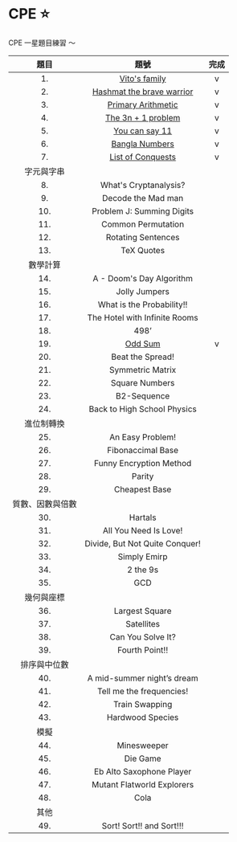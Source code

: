 # CPE ⭐
CPE 一星題目練習 ～

|       題目       |              題號              | 完成 |
|:----------------:|:------------------------------:|:----:|
|               1. | [Vito's family](https://github.com/ChihuahuaMH/CPE/blob/main/Vito's%20Family.cpp)                  |   v  |
|               2. | [Hashmat the brave warrior](https://github.com/ChihuahuaMH/CPE/blob/main/Hashmat%20the%20Brave%20Warrior.cpp)      |   v  |
|               3. | [Primary Arithmetic](https://github.com/ChihuahuaMH/CPE/blob/main/Primary%20Arithmetic.cpp)             |   v   |
|               4. | [The 3n + 1 problem](https://github.com/ChihuahuaMH/CPE/blob/main/The%203n%20%2B%201%20problem.cpp)             |   v  |
|               5. | [You can say 11](https://github.com/ChihuahuaMH/CPE/blob/main/You%20can%20say%2011.cpp)                 |   v  |
|               6. | [Bangla Numbers](https://github.com/ChihuahuaMH/CPE/blob/main/Bangla%20Numbers.cpp)                 |   v  |
|               7. | [List of Conquests](https://github.com/ChihuahuaMH/CPE/blob/main/List%20of%20Conquests.cpp)              |   v  |
|    字元與字串    |                                |      |
|               8. | What's Cryptanalysis?          |      |
|               9. | Decode the Mad man             |      |
|              10. | Problem J: Summing Digits      |      |
|              11. | Common Permutation             |      |
|              12. | Rotating Sentences             |      |
|              13. | TeX Quotes                     |      |
|     數學計算     |                                |      |
|              14. | A - Doom's Day Algorithm       |      |
|              15. | Jolly Jumpers                  |      |
|              16. | What is the Probability!!      |      |
|              17. | The Hotel with Infinite Rooms  |      |
|              18. | 498’                           |      |
|              19. | [Odd Sum](https://github.com/ChihuahuaMH/CPE/blob/main/Odd%20Sum.cpp)                        |   v  |
|              20. | Beat the Spread!               |      |
|              21. | Symmetric Matrix               |      |
|              22. | Square Numbers                 |      |
|              23. | B2-Sequence                    |      |
|              24. | Back to High School Physics    |      |
|    進位制轉換    |                                |      |
|              25. | An Easy Problem!               |      |
|              26. | Fibonaccimal Base              |      |
|              27. | Funny Encryption Method        |      |
|              28. | Parity                         |      |
|              29. | Cheapest Base                  |      |
| 質數、因數與倍數 |                                |      |
|              30. | Hartals                        |      |
|              31. | All You Need Is Love!          |      |
|              32. | Divide, But Not Quite Conquer! |      |
|              33. | Simply Emirp                   |      |
|              34. | 2 the 9s                       |      |
|              35. | GCD                            |      |
|    幾何與座標    |                                |      |
|              36. | Largest Square                 |      |
|              37. | Satellites                     |      |
|              38. | Can You Solve It?              |      |
|              39. | Fourth Point!!                 |      |
|   排序與中位數   |                                |      |
|              40. | A mid-summer night’s dream     |      |
|              41. | Tell me the frequencies!       |      |
|              42. | Train Swapping                 |      |
|              43. | Hardwood Species               |      |
|       模擬       |                                |      |
|              44. | Minesweeper                    |      |
|              45. | Die Game                       |      |
|              46. | Eb Alto Saxophone Player       |      |
|              47. | Mutant Flatworld Explorers     |      |
|              48. | Cola                           |      |
|       其他       |                                |      |
|              49. | Sort! Sort!! and Sort!!!       |      |
